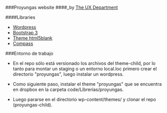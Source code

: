 ###Proyungas website
####_by [The UX Department](http://theuxdepartment.com/ "The UX Department")

####Libraries

- [Wordpress](http://wordpress.org/)
- [Bootstrap 3](http://getbootstrap.com/)
- [Theme html5blank](http://html5blank.com/)
- [Compass](http://compass-style.org/)


###Entorno de trabajo

- En el repo sólo está versionado los archivos del theme-child, por lo tanto para montar un staging o un entorno local.loc primero crear el directorio "proyungas", luego instalar un wordpress.

- Como siguiente paso, instalar el theme "proyungas" que se encuentra en dropbox en la carpeta code/Librerías/proyungas.

- Luego pararse en el directorio wp-content/themes/ y clonar el repo (proyungas-child). 
